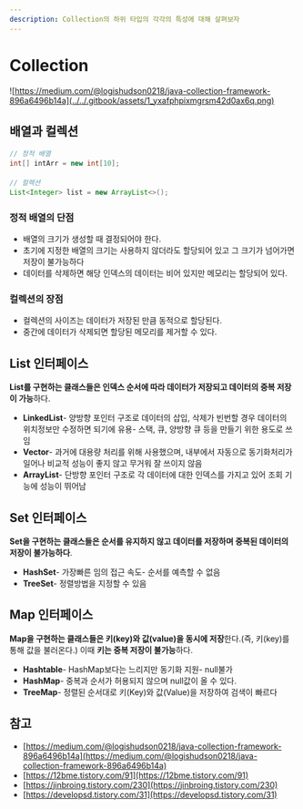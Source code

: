 ```yaml
---
description: Collection의 하위 타입의 각각의 특성에 대해 살펴보자
---
```


# Collection

![https://medium.com/@logishudson0218/java-collection-framework-896a6496b14a](../../.gitbook/assets/1_yxafphpixmgrsm42d0ax6q.png)

## 배열과 컬렉션

```java
// 정적 배열
int[] intArr = new int[10];

// 컬렉션
List<Integer> list = new ArrayList<>();
```

### 정적 배열의 단점

* 배열의 크기가 생성할 때 결정되어야 한다.
* 초기에 지정한 배열의 크기는 사용하지 않더라도 할당되어 있고 그 크기가 넘어가면 저장이 불가능하다
* 데이터를 삭제하면 해당 인덱스의 데이터는 비어 있지만 메모리는 할당되어 있다.

### 컬렉션의 장점

* 컬렉션의 사이즈는 데이터가 저장된 만큼 동적으로 할당된다.
* 중간에 데이터가 삭제되면 할당된 메모리를 제거할 수 있다.

## List 인터페이스

**List를 구현하는 클래스들은 인덱스 순서에 따라 데이터가 저장되고 데이터의 중복 저장이 가능**하다.

* **LinkedList**- 양방향 포인터 구조로 데이터의 삽입, 삭제가 빈번할 경우 데이터의 위치정보만 수정하면 되기에 유용- 스택, 큐, 양방향 큐 등을 만들기 위한 용도로 쓰임
* **Vector**- 과거에 대용량 처리를 위해 사용했으며, 내부에서 자동으로 동기화처리가 일어나 비교적 성능이 좋지 않고 무거워 잘 쓰이지 않음
* **ArrayList**- 단방향 포인터 구조로 각 데이터에 대한 인덱스를 가지고 있어 조회 기능에 성능이 뛰어남

## Set 인터페이스

**Set을 구현하는 클래스들은 순서를 유지하지 않고 데이터를 저장하며 중복된 데이터의 저장이 불가능하다**.

* **HashSet**- 가장빠른 임의 접근 속도- 순서를 예측할 수 없음
* **TreeSet**- 정렬방법을 지정할 수 있음

## Map 인터페이스

**Map을 구현하는 클래스들은 키\(key\)와 값\(value\)을 동시에 저장**한다.\(즉, 키\(key\)를 통해 값을 불러온다.\) 이때 **키는 중복 저장이 불가능**하다.

* **Hashtable**- HashMap보다는 느리지만 동기화 지원- null불가
* **HashMap**- 중복과 순서가 허용되지 않으며 null값이 올 수 있다.
* **TreeMap**- 정렬된 순서대로 키\(Key\)와 값\(Value\)을 저장하여 검색이 빠르다

## 참고

* [https://medium.com/@logishudson0218/java-collection-framework-896a6496b14a](https://medium.com/@logishudson0218/java-collection-framework-896a6496b14a)
* [https://12bme.tistory.com/91](https://12bme.tistory.com/91)
* [https://jinbroing.tistory.com/230](https://jinbroing.tistory.com/230)
* [https://developsd.tistory.com/31](https://developsd.tistory.com/31)

